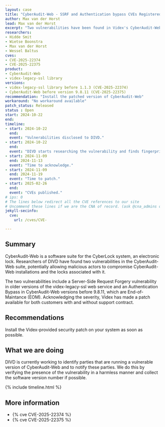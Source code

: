 ```yaml
---
layout: case
title: "CyberAudit-Web - SSRF and Authentication bypass CVEs Registered"
author: Max van der Horst
lead: Max van der Horst
excerpt: "Two vulnerabilities have been found in Videx's CyberAudit-Web. These vulnerabilities could allow an attacker to take over the underlying system."
researchers:
- Hidde Smit
- Wietse Boonstra
- Max van der Horst
- Wessel Baltus
cves:
- CVE-2025-22374
- CVE-2025-22375
product:
- CyberAudit-Web
- videx-legacy-ssl library
versions:
- videx-legacy-ssl library before 1.1.3 (CVE-2025-22374)
- CyberAudit-Web before version 9.8.11 (CVE-2025-22375)
recommendation: "Install the patched version of CyberAudit-Web"
workaround: "No workaround available"
patch_status: Released
status : Open
start: 2024-10-22
end:
timeline:
- start: 2024-10-22
  end:
  event: "Vulnerabilities disclosed to DIVD."
- start: 2024-10-22
  end:
  event: "DIVD starts researching the vulnerability and finds fingerprint."
- start: 2024-11-09
  end: 2024-11-13
  event: "Time to acknowledge."
- start: 2024-11-09
  end: 2024-11-19
  event: "Time to patch."
- start: 2025-02-26
  end:
  event: "CVEs published."
# ips: 0
# The lines below redirect all the CVE references to our site
# Uncommend these lines if we are the CNA of record. (ask @cna_admins on Slack if you don't know)
jekyll-secinfo:
  cve:
    url: /cves/CVE-

---
```


## Summary
CyberAudit-Web is a software suite for the CyberLock system, an electronic lock. Researchers of DIVD have found two vulnerabilities in the CyberAudit-Web suite, potentially allowing malicious actors to compromise CyberAudit-Web installations and the locks associated with it.

The two vulnerabilities include a Server-Side Request Forgery vulnerability in older versions of the videx-legacy-ssl web service and an Authentication Bypass in CyberAudit-Web versions before 9.8.11, which are End-of-Maintance (EOM). Acknowledging the severity, Videx has made a patch available for both customers with and without support contract.

## Recommendations
Install the Videx-provided security patch on your system as soon as possible.

## What we are doing
DIVD is currently working to identify parties that are running a vulnerable version of CyberAudit-Web and to notify these parties. We do this by verifying the presence of the vulnerability in a harmless manner and collect the software version number if possible.

{% include timeline.html %}

## More information

* {% cve CVE-2025-22374 %}
* {% cve CVE-2025-22375 %}